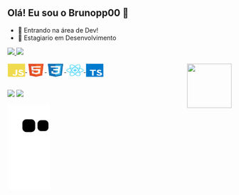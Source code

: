 ## Olá! Eu sou o Brunopp00 👋

- 🔭 Entrando na área de Dev!
- 🌱 Estagiario em Desenvolvimento

<div>
  <a href="https://github.com/brunopp00">
  <img height="180em" src="https://github-readme-stats.vercel.app/api?username=brunopp00&show_icons=true&theme=dracula&include_all_commits=true&count_private=true"/>
  <img height="180em" src="https://github-readme-stats.vercel.app/api/top-langs/?username=brunopp00&layout=compact&langs_count=7&theme=dracula"/>
</div>
  
  <div style="display: inline_block"><br>
  <img align="center" alt="Rafa-Js" height="30" width="40" src="https://raw.githubusercontent.com/devicons/devicon/master/icons/javascript/javascript-plain.svg">
  <img align="center" alt="Rafa-HTML" height="30" width="40" src="https://raw.githubusercontent.com/devicons/devicon/master/icons/html5/html5-original.svg">
  <img align="center" alt="Rafa-CSS" height="30" width="40" src="https://raw.githubusercontent.com/devicons/devicon/master/icons/css3/css3-original.svg">
  <img align="center" alt"Rafa-yoda" height="30" width="40" src="https://raw.githubusercontent.com/devicons/devicon/master/icons/react/react-original.svg">
  <img align="center" alt"Rafa-yoda" height="30" width="40" src="https://raw.githubusercontent.com/devicons/devicon/master/icons/typescript/typescript-plain.svg">
    <img align="right" alt"Rafa-yoda" height="100" width="100" src="https://i.picasion.com/pic92/a3a053ef9f5fa78311bf1c5b74912eb9.gif">
</div>
  
  ##
  
  <div> 
  <a href="https://instagram.com/brunofnh" target="_blank"><img src="https://img.shields.io/badge/-Instagram-%23E4405F?style=for-the-badge&logo=instagram&logoColor=white" target="_blank"></a>
  <a href="https://www.linkedin.com/in/bruno-frohlich-444b06234/" target="_blank"><img src="https://img.shields.io/badge/-LinkedIn-%230077B5?style=for-the-badge&logo=linkedin&logoColor=white" target="_blank"></a> 
 
  ![Snake animation](https://github.com/rafaballerini/rafaballerini/blob/output/github-contribution-grid-snake.svg)
 
</div>
